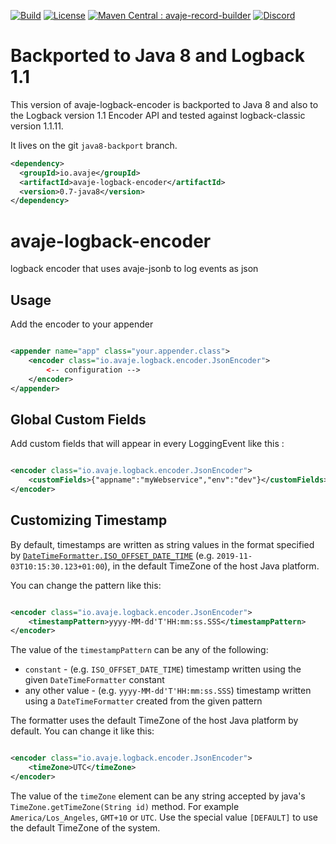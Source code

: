 [![Build](https://github.com/avaje/avaje-logback-encoder/actions/workflows/build.yml/badge.svg)](https://github.com/avaje/avaje-logback-encoder/actions/workflows/build.yml)
[![License](https://img.shields.io/badge/License-Apache%202.0-blue.svg)](https://github.com/avaje/avaje-logback-encoder/blob/master/LICENSE)
[![Maven Central : avaje-record-builder](https://maven-badges.herokuapp.com/maven-central/io.avaje/avaje-logback-encoder/badge.svg)](https://maven-badges.herokuapp.com/maven-central/io.avaje/avaje-logback-encoder)
[![Discord](https://img.shields.io/discord/1074074312421683250?color=%237289da&label=discord)](https://discord.gg/Qcqf9R27BR)

# Backported to Java 8 and Logback 1.1

This version of avaje-logback-encoder is backported to Java 8 and also to the
Logback version 1.1 Encoder API and tested against logback-classic version 1.1.11.

It lives on the git `java8-backport` branch.

```xml
<dependency>
  <groupId>io.avaje</groupId>
  <artifactId>avaje-logback-encoder</artifactId>
  <version>0.7-java8</version>
</dependency>
```

# avaje-logback-encoder
logback encoder that uses avaje-jsonb to log events as json

## Usage

Add the encoder to your appender

```xml

<appender name="app" class="your.appender.class">
    <encoder class="io.avaje.logback.encoder.JsonEncoder">
        <-- configuration -->
    </encoder>
</appender>
```

## Global Custom Fields

Add custom fields that will appear in every LoggingEvent like this :

```xml

<encoder class="io.avaje.logback.encoder.JsonEncoder">
    <customFields>{"appname":"myWebservice","env":"dev"}</customFields>
</encoder>
```

## Customizing Timestamp

By default, timestamps are written as string values in the format specified by
[`DateTimeFormatter.ISO_OFFSET_DATE_TIME`](https://docs.oracle.com/en/java/javase/11/docs/api/java.base/java/time/format/DateTimeFormatter.html#ISO_OFFSET_DATE_TIME)
(e.g. `2019-11-03T10:15:30.123+01:00`), in the default TimeZone of the host Java platform.

You can change the pattern like this:

```xml

<encoder class="io.avaje.logback.encoder.JsonEncoder">
    <timestampPattern>yyyy-MM-dd'T'HH:mm:ss.SSS</timestampPattern>
</encoder>
```

The value of the `timestampPattern` can be any of the following:

* `constant` - (e.g. `ISO_OFFSET_DATE_TIME`) timestamp written using the given `DateTimeFormatter` constant
* any other value - (e.g. `yyyy-MM-dd'T'HH:mm:ss.SSS`) timestamp written using a `DateTimeFormatter` created from the given pattern

The formatter uses the default TimeZone of the host Java platform by default. You can change it like this:

```xml

<encoder class="io.avaje.logback.encoder.JsonEncoder">
    <timeZone>UTC</timeZone>
</encoder>
```

The value of the `timeZone` element can be any string accepted by java's `TimeZone.getTimeZone(String id)` method.
For example `America/Los_Angeles`, `GMT+10` or `UTC`.
Use the special value `[DEFAULT]` to use the default TimeZone of the system.
